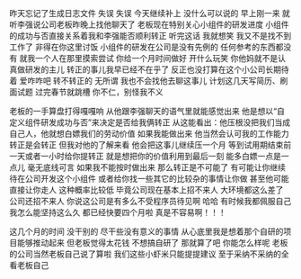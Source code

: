 昨天忘记了生成日志文件
失误
失误
今天继续补上
没什么可以说的
早上刚一来
就听李强说公司老板昨晚上找他聊天了
老板现在特别关心小组件的研发进度
小组件的成功与否直接关系着我和李强能否顺利转正
听完这话
我就想笑
我又不是找不到工作了
非得在你这里讨饭
小组件的研发在公司是没有先例的
任何参考的东西都没有
就我一个人在那里摸索尝试
你给一个月时间做好
开什么玩笑
你他妈就不是认真做研发的主儿
转正的事儿我早已经不在乎了
反正也没打算在这个小公司长期待着
爱咋咋吧
转不转正的
无所谓
我也不会找他去聊这事儿
计划这几天写简历、刷面试题
过完春节就跳槽
你不仁，别怪我不义

老板的一手算盘打得嘎嘎响
从他跟李强聊天的语气里就能感觉出来
他是想以“自定义组件研发成功与否”来决定是否给我俩转正
从这能看出：他压根没把我们当成自己人，他就想白嫖我们的劳动价值
如果我能做出来
他当然会认可我的工作能力
转正是会转正
但我对他的了解来看
他会把这事儿继续压一个月
等到试用期结束前一天或者一小时给你提转正
就是想把你的价值利用到最后一刻
能多白嫖一点是一点儿
毫无底线可言
如果我不能按时做出来
那么转正是不可能了
有可能让你继续待在公司开发这个小组件
或者给你找一些其它的比较杂的事情让你做
甚至他可能直接让你走人
这种概率比较低
毕竟公司现在基本上招不来人
大环境都这么差了
公司还招不来人
你说这公司是有多么不受程序员待见啊
哈哈
有时候我都佩服自己
我怎么能坚持这么久
都已经快要四个月啦
真是不容易啊！！！

这几个月的时间
没干别的
尽干些没有意义的事情
从心底里我是想着那个自研的项目能够推动起来
但老板觉得太花钱
不想搞自研了
那就算了吧
你能怎么样呢
老板的公司当然老板自己说了算啦
我们这些小虾米只能提提建议
至于采纳不采纳的全看老板自己